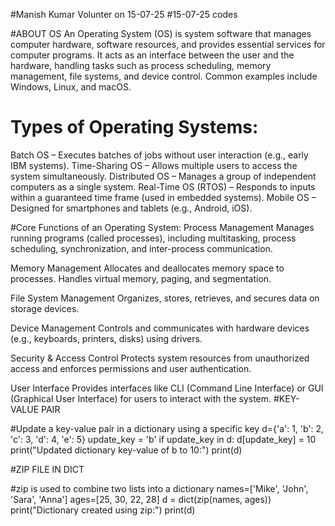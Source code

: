 #Manish Kumar Volunter on 15-07-25
#15-07-25 codes

#ABOUT OS
An Operating System (OS) is system software that manages computer hardware, software resources, and provides essential services for computer programs. 
It acts as an interface between the user and the hardware, handling tasks such as process scheduling, memory management, file systems, and device control. 
Common examples include Windows, Linux, and macOS.

# Types of Operating Systems:
Batch OS – Executes batches of jobs without user interaction (e.g., early IBM systems).
Time-Sharing OS – Allows multiple users to access the system simultaneously.
Distributed OS – Manages a group of independent computers as a single system.
Real-Time OS (RTOS) – Responds to inputs within a guaranteed time frame (used in embedded systems).
Mobile OS – Designed for smartphones and tablets (e.g., Android, iOS).

#Core Functions of an Operating System:
Process Management
Manages running programs (called processes), including multitasking, process scheduling, synchronization, and inter-process communication.

Memory Management
Allocates and deallocates memory space to processes. Handles virtual memory, paging, and segmentation.

File System Management
Organizes, stores, retrieves, and secures data on storage devices.

Device Management
Controls and communicates with hardware devices (e.g., keyboards, printers, disks) using drivers.

Security & Access Control
Protects system resources from unauthorized access and enforces permissions and user authentication.

User Interface
Provides interfaces like CLI (Command Line Interface) or GUI (Graphical User Interface) for users to interact with the system.
#KEY-VALUE PAIR

#Update a key-value pair in a dictionary using a specific key
d={'a': 1, 'b': 2, 'c': 3, 'd': 4, 'e': 5}
update_key = 'b'
if update_key in d:
    d[update_key] = 10
print("Updated dictionary key-value of b to 10:")
print(d)

#ZIP FILE IN DICT

#zip is used to combine two lists into a dictionary
names=['Mike', 'John', 'Sara', 'Anna']
ages=[25, 30, 22, 28]
d = dict(zip(names, ages))
print("Dictionary created using zip:")
print(d)



